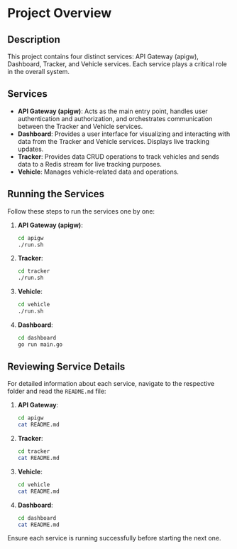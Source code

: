 # Project Overview

## Description
This project contains four distinct services: API Gateway (apigw), Dashboard, Tracker, and Vehicle services. Each service plays a critical role in the overall system.

## Services
- **API Gateway (apigw)**: Acts as the main entry point, handles user authentication and authorization, and orchestrates communication between the Tracker and Vehicle services.
- **Dashboard**: Provides a user interface for visualizing and interacting with data from the Tracker and Vehicle services. Displays live tracking updates.
- **Tracker**: Provides data CRUD operations to track vehicles and sends data to a Redis stream for live tracking purposes.
- **Vehicle**: Manages vehicle-related data and operations.

## Running the Services
Follow these steps to run the services one by one:

1. **API Gateway (apigw)**:
    ```sh
    cd apigw
    ./run.sh
    ```

2. **Tracker**:
    ```sh
    cd tracker
    ./run.sh
    ```

3. **Vehicle**:
    ```sh
    cd vehicle
    ./run.sh
    ```

4. **Dashboard**:
    ```sh
    cd dashboard
    go run main.go
    ```

## Reviewing Service Details
For detailed information about each service, navigate to the respective folder and read the `README.md` file:
1. **API Gateway**:
    ```sh
    cd apigw
    cat README.md
    ```

2. **Tracker**:
    ```sh
    cd tracker
    cat README.md
    ```

3. **Vehicle**:
    ```sh
    cd vehicle
    cat README.md
    ```

4. **Dashboard**:
    ```sh
    cd dashboard
    cat README.md
    ```

Ensure each service is running successfully before starting the next one.